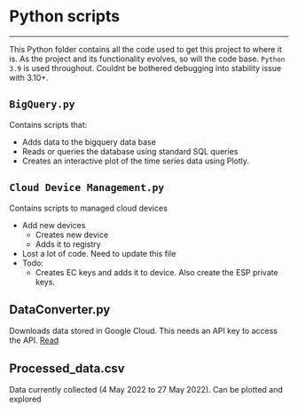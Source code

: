 # Python scripts

---
This Python folder contains all the code used to get this project to where it is. As the project and its
functionality evolves, so will the code base. `Python 3.9` is used throughout. Couldnt be bothered debugging
into stability issue with 3.10+. 

## `BigQuery.py`
Contains scripts that:
- Adds data to the bigquery data base
- Reads or queries the database using standard SQL queries
- Creates an interactive plot of the time series data using Plotly.  


## `Cloud Device Management.py`
Contains scripts to managed cloud devices

- Add new devices
  - Creates new device
  - Adds it to registry
- Lost a lot of code. Need to update this file
- Todo:
  - Creates EC keys and adds it to device. Also create the ESP private keys.

## DataConverter.py
Downloads data stored in Google Cloud. This needs an API key to access the API. [Read](https://cloud.google.com/docs/authentication/getting-started)

## Processed_data.csv 
Data currently collected (4 May 2022 to 27 May 2022). Can be plotted and explored 